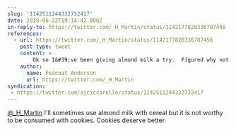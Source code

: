 ```yaml
---
slug: '1142511244332732417'
date: 2019-06-22T19:14:42.000Z
in-reply-to: https://twitter.com/_H_Martin/status/1142177828336787456
references:
  - url: https://twitter.com/_H_Martin/status/1142177828336787456
    post-type: tweet
    content: >
        Ok so I&#39;ve been giving almond milk a try.  Figured why not sacrifice taste for some health benefits, right?  Well I just tried to dunk oreos into it and it does NOT absorb into oreos.  Like barely at all.   This is the last straw, almond milk
    author:
      name: Peacoat Anderson
      url: https://twitter.com/_H_Martin
syndication:
 - https://twitter.com/ajciccarello/status/1142511244332732417
---
```


[@_H_Martin](https://twitter.com/_H_Martin) I'll sometimes use almond milk with cereal but it is not worthy to be consumed with cookies. Cookies deserve better.
